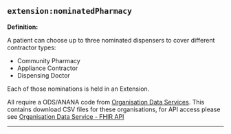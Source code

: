 ## `extension:nominatedPharmacy`

<b>Definition:</b>

A patient can choose up to three nominated dispensers to cover different contractor types:

- Community Pharmacy
- Appliance Contractor
- Dispensing Doctor

Each of those nominations is held in an Extension.

All require a ODS/ANANA code from [Organisation Data Services](https://digital.nhs.uk/services/organisation-data-service). This contains download CSV files for these organisations, for API access please see  [Organisation Data Service - FHIR API](https://digital.nhs.uk/developer/api-catalogue/organisation-data-service-fhir)
<br>

---